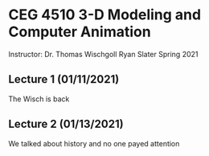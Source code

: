 # CEG 4510 3-D Modeling and Computer Animation

Instructor: Dr. Thomas Wischgoll
Ryan Slater
Spring 2021

## Lecture 1 (01/11/2021)

The Wisch is back

## Lecture 2 (01/13/2021)

We talked about history and no one payed attention

